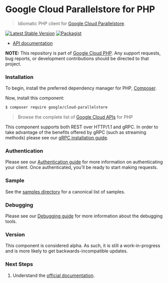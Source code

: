 # Google Cloud Parallelstore for PHP

> Idiomatic PHP client for [Google Cloud Parallelstore](http://cloud/parallelstore?hl=en).

[![Latest Stable Version](https://poser.pugx.org/google/cloud-parallelstore/v/stable)](https://packagist.org/packages/google/cloud-parallelstore) [![Packagist](https://img.shields.io/packagist/dm/google/cloud-parallelstore.svg)](https://packagist.org/packages/google/cloud-parallelstore)

* [API documentation](https://cloud.google.com/php/docs/reference/cloud-parallelstore/latest)

**NOTE:** This repository is part of [Google Cloud PHP](https://github.com/googleapis/google-cloud-php). Any
support requests, bug reports, or development contributions should be directed to
that project.

### Installation

To begin, install the preferred dependency manager for PHP, [Composer](https://getcomposer.org/).

Now, install this component:

```sh
$ composer require google/cloud-parallelstore
```

> Browse the complete list of [Google Cloud APIs](https://cloud.google.com/php/docs/reference)
> for PHP

This component supports both REST over HTTP/1.1 and gRPC. In order to take advantage of the benefits
offered by gRPC (such as streaming methods) please see our
[gRPC installation guide](https://cloud.google.com/php/grpc).

### Authentication

Please see our [Authentication guide](https://github.com/googleapis/google-cloud-php/blob/main/AUTHENTICATION.md) for more information
on authenticating your client. Once authenticated, you'll be ready to start making requests.

### Sample

See the [samples directory](https://github.com/googleapis/google-cloud-php-parallelstore/tree/main/samples) for a canonical list of samples.

### Debugging

Please see our [Debugging guide](https://github.com/googleapis/google-cloud-php/blob/main/DEBUG.md)
for more information about the debugging tools.

### Version

This component is considered alpha. As such, it is still a work-in-progress and is more likely to get backwards-incompatible updates.

### Next Steps

1. Understand the [official documentation](http://cloud/parallelstore?hl=en).
